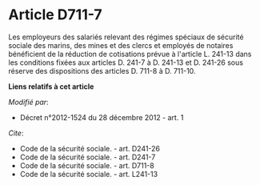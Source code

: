 # Article D711-7

Les employeurs des salariés relevant des régimes spéciaux de sécurité sociale des marins, des mines et des clercs et employés
de notaires bénéficient de la réduction de cotisations prévue à l'article L. 241-13 dans les conditions fixées aux articles
D. 241-7 à D. 241-13 et D. 241-26 sous réserve des dispositions des articles D. 711-8 à D. 711-10.

**Liens relatifs à cet article**

_Modifié par_:

  - Décret n°2012-1524 du 28 décembre 2012 - art. 1

_Cite_:

  - Code de la sécurité sociale. - art. D241-26
  - Code de la sécurité sociale. - art. D241-7
  - Code de la sécurité sociale. - art. D711-8
  - Code de la sécurité sociale. - art. L241-13
